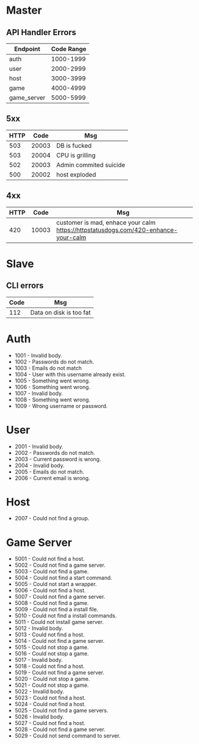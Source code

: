 # Master

## API Handler Errors

|Endpoint|Code Range|
|---|---|
|auth|1000-1999|
|user|2000-2999|
|host|3000-3999|
|game|4000-4999|
|game_server|5000-5999|

## 5xx
|HTTP|Code|Msg|
|---|---|---|
|503|20003|DB is fucked|
|503|20004|CPU is grilling|
|502|20003|Admin commited suicide|
|500|20002|host exploded|

## 4xx
|HTTP|Code|Msg|
|---|---|---|
|420|10003|customer is mad, enhace your calm https://httpstatusdogs.com/420-enhance-your-calm|

# Slave

## CLI errors
|Code|Msg|
|---|---|
|112|Data on disk is too fat|


# Auth
* 1001 - Invalid body.
* 1002 - Passwords do not match.
* 1003 - Emails do not match
* 1004 - User with this username already exist.
* 1005 - Something went wrong.
* 1006 - Something went wrong.
* 1007 - Invalid body.
* 1008 - Something went wrong.
* 1009 - Wrong username or password.

# User
* 2001 - Invalid body.
* 2002 - Passwords do not match.
* 2003 - Current password is wrong.
* 2004 - Invalid body.
* 2005 - Emails do not match.
* 2006 - Current email is wrong.

# Host
* 2007 - Could not find a group.


# Game Server
* 5001 - Could not find a host.
* 5002 - Could not find a game server.
* 5003 - Could not find a game.
* 5004 - Could not find a start command.
* 5005 - Could not start a wrapper.
* 5006 - Could not find a host.
* 5007 - Could not find a game server.
* 5008 - Could not find a game.
* 5009 - Could not find a install file.
* 5010 - Could not find a install commands.
* 5011 - Could not install game server.
* 5012 - Invalid body.
* 5013 - Could not find a host.
* 5014 - Could not find a game server.
* 5015 - Could not stop a game.
* 5016 - Could not stop a game.
* 5017 - Invalid body.
* 5018 - Could not find a host.
* 5019 - Could not find a game server.
* 5020 - Could not stop a game.
* 5021 - Could not stop a game.
* 5022 - Invalid body.
* 5023 - Could not find a host.
* 5024 - Could not find a host.
* 5025 - Could not find a game servers.
* 5026 - Invalid body.
* 5027 - Could not find a host.
* 5028 - Could not find a game server.
* 5029 - Could not send command to server.




































